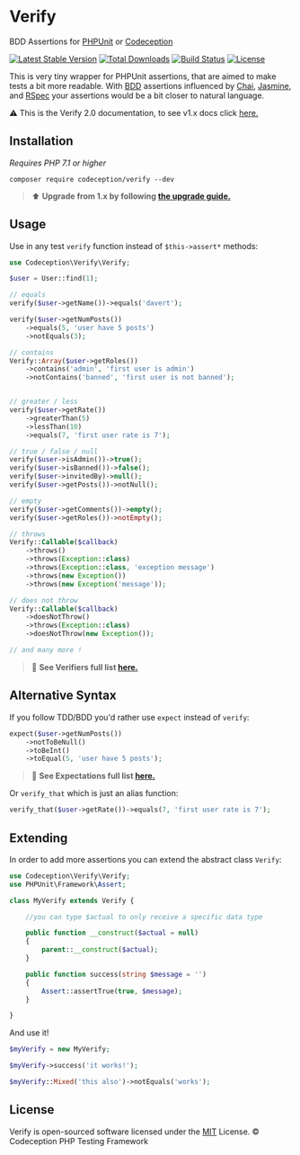 Verify
======

BDD Assertions for [PHPUnit][1] or [Codeception][2]

[![Latest Stable Version](https://poser.pugx.org/codeception/verify/v/stable)](https://packagist.org/packages/codeception/verify)
[![Total Downloads](https://poser.pugx.org/codeception/verify/downloads)](https://packagist.org/packages/codeception/verify)
[![Build Status](https://travis-ci.org/Codeception/Verify.png?branch=master)](https://travis-ci.org/Codeception/Verify)
[![License](https://poser.pugx.org/codeception/specify/license)](https://packagist.org/packages/codeception/verify)

This is very tiny wrapper for PHPUnit assertions, that are aimed to make tests a bit more readable.
With [BDD][3] assertions influenced by [Chai][4], [Jasmine][5], and [RSpec][6] your assertions would be a bit closer to natural language.

⚠️ This is the Verify 2.0 documentation, to see v1.x docs click [here.](https://github.com/Codeception/Verify/tree/1.x)

## Installation

*Requires PHP  7.1 or higher*

```
composer require codeception/verify --dev
```

> :arrow_up: **Upgrade from 1.x by following [the upgrade guide.][10]**


## Usage

Use in any test `verify` function instead of `$this->assert*` methods:

```php
use Codeception\Verify\Verify;

$user = User::find(1);

// equals
verify($user->getName())->equals('davert');

verify($user->getNumPosts())
    ->equals(5, 'user have 5 posts')
    ->notEquals(3);

// contains
Verify::Array($user->getRoles())
    ->contains('admin', 'first user is admin')
    ->notContains('banned', 'first user is not banned');


// greater / less
verify($user->getRate())
    ->greaterThan(5)
    ->lessThan(10)
    ->equals(7, 'first user rate is 7');

// true / false / null
verify($user->isAdmin())->true();
verify($user->isBanned())->false();
verify($user->invitedBy)->null();
verify($user->getPosts())->notNull();

// empty
verify($user->getComments())->empty();
verify($user->getRoles())->notEmpty();

// throws
Verify::Callable($callback)
    ->throws()
    ->throws(Exception::class)
    ->throws(Exception::class, 'exception message')
    ->throws(new Exception())
    ->throws(new Exception('message'));

// does not throw
Verify::Callable($callback)
    ->doesNotThrow()
    ->throws(Exception::class)
    ->doesNotThrow(new Exception());

// and many more !
```

> :page_facing_up: **See Verifiers full list [here.][7]**

## Alternative Syntax

If you follow TDD/BDD you'd rather use `expect` instead of `verify`:

```php
expect($user->getNumPosts())
    ->notToBeNull()
    ->toBeInt()
    ->toEqual(5, 'user have 5 posts');
```
> :page_facing_up: **See Expectations full list [here.][8]**
>
Or `verify_that` which is just an alias function:

```php
verify_that($user->getRate())->equals(7, 'first user rate is 7');
```

## Extending

In order to add more assertions you can extend the abstract class `Verify`:

```php
use Codeception\Verify\Verify;
use PHPUnit\Framework\Assert;

class MyVerify extends Verify {

    //you can type $actual to only receive a specific data type

    public function __construct($actual = null)
    {
        parent::__construct($actual);
    }

    public function success(string $message = '')
    {
        Assert::assertTrue(true, $message);
    }

}
```

And use it!

```php
$myVerify = new MyVerify;

$myVerify->success('it works!');

$myVerify::Mixed('this also')->notEquals('works');
```

## License

Verify is open-sourced software licensed under the [MIT][9] License.
© Codeception PHP Testing Framework

[1]: https://phpunit.de/
[2]: http://codeception.com/
[3]: https://en.wikipedia.org/wiki/Behavior-driven_development
[4]: http://chaijs.com/
[5]: http://jasmine.github.io/
[6]: http://rspec.info/
[7]: /docs/supported_verifiers.md
[8]: /docs/supported_expectations.md
[9]: /LICENSE
[10]: /UPGRADE.md
